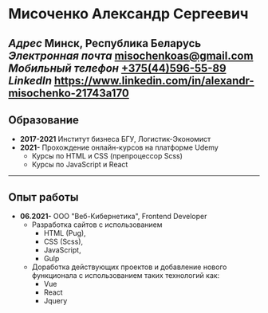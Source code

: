 # Мисоченко Александр Сергеевич
*Адрес*
Минск, Республика Беларусь
*Электронная почта*
[misochenkoas@gmail.com](mailto:misochenkoas@gmail.com)
*Мобильный телефон*
[+375(44)596-55-89](tel:+375445965589)
*LinkedIn*
https://www.linkedin.com/in/alexandr-misochenko-21743a170
---
## Образование
* **2017-2021** Институт бизнеса БГУ, Логистик-Экономист
* **2021-** Прохождение онлайн-курсов на платформе Udemy
	* Курсы по HTML и CSS (препроцессор Scss)
	* Курсы по JavaScript и React

---
## Опыт работы

* **06.2021-** ООО "Веб-Кибернетика", Frontend Developer
	* Разработка сайтов с использованием
		* HTML (Pug), 
		* CSS (Scss), 
		* JavaScript,
		* Gulp
	* Доработка действующих проектов и добавление нового функционала с использованием таких технологий как:
		* Vue
		* React
		* Jquery